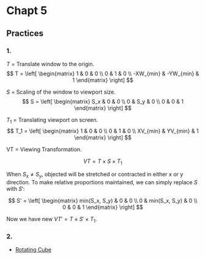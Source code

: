 # Chapt 5
## Practices
### 1.  
$T$ = Translate window to the origin.
$$
T = \left[ 
\begin{matrix}
    1 & 0 & 0 \\
    0 & 1 & 0 \\
    -XW_{min} & -YW_{min} & 1 
\end{matrix}
\right] 
$$

$S$ = Scaling of the window to viewport size.
$$
S = \left[ 
\begin{matrix}
    S_x & 0 & 0 \\
    0 & S_y & 0 \\
    0 & 0 & 1
\end{matrix}
\right] 
$$

$T_1$ = Translating viewport on screen.
$$
T_1 = \left[ 
\begin{matrix}
    1 & 0 & 0 \\
    0 & 1 & 0 \\
    XV_{min} & YV_{min} & 1 
\end{matrix}
\right] 
$$

VT = Viewing Transformation.

$$ VT = T \times S \times T_1 $$

When $S_x \neq S_y$, objected will be stretched or contracted in either x or y direction. To make relative proportions maintained, we can simply replace $S$ with $S'$:

$$
S' = \left[ 
\begin{matrix}
    min(S_x, S_y) & 0 & 0 \\
    0 & min(S_x, S_y) & 0 \\
    0 & 0 & 1
\end{matrix}
\right] 
$$

Now we have new $VT' = T \times S' \times T_1$.

### 2.
* [Rotating Cube](rotating_cube.html)